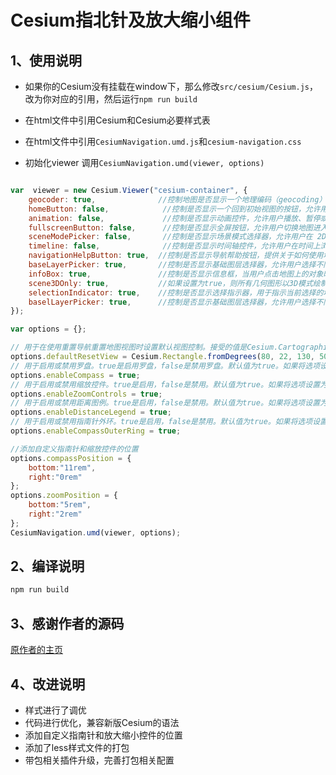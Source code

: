 # Cesium指北针及放大缩小组件

## 1、使用说明

- 如果你的Cesium没有挂载在window下，那么修改`src/cesium/Cesium.js`，改为你对应的引用，然后运行`npm run build`

- 在html文件中引用Cesium和Cesium必要样式表

- 在html文件中引用`CesiumNavigation.umd.js`和`cesium-navigation.css`

- 初始化viewer 调用`CesiumNavigation.umd(viewer, options)`

```javascript

var  viewer = new Cesium.Viewer("cesium-container", {
    geocoder: true,              //控制地图是否显示一个地理编码（geocoding）控件，允许用户搜索地点并定位到特定位置。
    homeButton: false,            //控制是否显示一个回到初始视图的按钮，允许用户快速返回到地图的初始状态
    animation: false,             //控制是否显示动画控件，允许用户播放、暂停或者改变时间。
    fullscreenButton: false,      //控制是否显示全屏按钮，允许用户切换地图进入或退出全屏模式。
    sceneModePicker: false,       //控制是否显示场景模式选择器，允许用户在 2D、3D 和 CV（Columbus View）模式之间切换
    timeline: false,              //控制是否显示时间轴控件，允许用户在时间上浏览数据。
    navigationHelpButton: true,  //控制是否显示导航帮助按钮，提供关于如何使用地图导航控件的帮助信息
    baseLayerPicker: true,       //控制是否显示基础图层选择器，允许用户选择不同的基础图层（如卫星影像、地图等）。
    infoBox: true,               //控制是否显示信息框，当用户点击地图上的对象时，会显示与该对象相关的信息。
    scene3DOnly: true,           //如果设置为true，则所有几何图形以3D模式绘制以节约GPU资源
    selectionIndicator: true,    //控制是否显示选择指示器，用于指示当前选择的地图对象。
    baselLayerPicker: true,      //控制是否显示基础图层选择器，允许用户选择不同的基础图层。
});

var options = {};

// 用于在使用重置导航重置地图视图时设置默认视图控制。接受的值是Cesium.Cartographic 和 Cesium.Rectangle.
options.defaultResetView = Cesium.Rectangle.fromDegrees(80, 22, 130, 50);
// 用于启用或禁用罗盘。true是启用罗盘，false是禁用罗盘。默认值为true。如果将选项设置为false，则罗盘将不会添加到地图中。
options.enableCompass = true;
// 用于启用或禁用缩放控件。true是启用，false是禁用。默认值为true。如果将选项设置为false，则缩放控件将不会添加到地图中。
options.enableZoomControls = true;
// 用于启用或禁用距离图例。true是启用，false是禁用。默认值为true。如果将选项设置为false，距离图例将不会添加到地图中。
options.enableDistanceLegend = true;
// 用于启用或禁用指南针外环。true是启用，false是禁用。默认值为true。如果将选项设置为false，则该环将可见但无效。
options.enableCompassOuterRing = true;

//添加自定义指南针和缩放控件的位置
options.compassPosition = {
    bottom:"11rem",
    right:"0rem"
};
options.zoomPosition = {
    bottom:"5rem",
    right:"2rem"
};
CesiumNavigation.umd(viewer, options);

```

## 2、编译说明

```bash
npm run build 
```

## 3、感谢作者的源码

[原作者的主页](https://github.com/worlddai/cesium-navigation-umd)

## 4、改进说明

* 样式进行了调优
* 代码进行优化，兼容新版Cesium的语法
* 添加自定义指南针和放大缩小控件的位置
* 添加了less样式文件的打包
* 带包相关插件升级，完善打包相关配置
